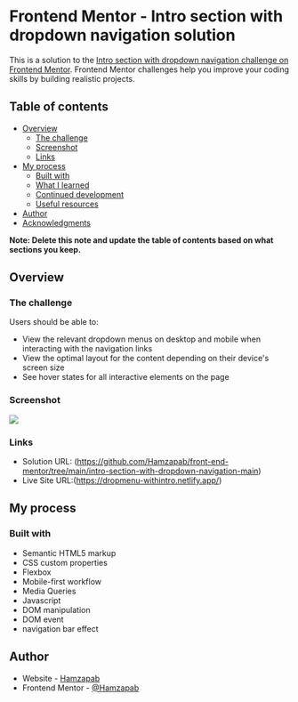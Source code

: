 # Frontend Mentor - Intro section with dropdown navigation solution

This is a solution to the [Intro section with dropdown navigation challenge on Frontend Mentor](https://www.frontendmentor.io/challenges/intro-section-with-dropdown-navigation-ryaPetHE5). Frontend Mentor challenges help you improve your coding skills by building realistic projects. 

## Table of contents

- [Overview](#overview)
  - [The challenge](#the-challenge)
  - [Screenshot](#screenshot)
  - [Links](#links)
- [My process](#my-process)
  - [Built with](#built-with)
  - [What I learned](#what-i-learned)
  - [Continued development](#continued-development)
  - [Useful resources](#useful-resources)
- [Author](#author)
- [Acknowledgments](#acknowledgments)

**Note: Delete this note and update the table of contents based on what sections you keep.**

## Overview

### The challenge

Users should be able to:

- View the relevant dropdown menus on desktop and mobile when interacting with the navigation links
- View the optimal layout for the content depending on their device's screen size
- See hover states for all interactive elements on the page

### Screenshot

![](./screenshot.jpg)



### Links

- Solution URL: (https://github.com/Hamzapab/front-end-mentor/tree/main/intro-section-with-dropdown-navigation-main)
- Live Site URL:(https://dropmenu-withintro.netlify.app/)

## My process

### Built with

- Semantic HTML5 markup
- CSS custom properties
- Flexbox
- Mobile-first workflow
- Media Queries
- Javascript
- DOM manipulation
- DOM event
- navigation bar effect


## Author

- Website - [Hamzapab](https://github.com/Hamzapab)
- Frontend Mentor - [@Hamzapab](https://www.frontendmentor.io/profile/Hamzapab)